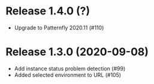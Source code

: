 # Release 1.4.0 (?)

- Upgrade to Patternfly 2020.11 (#110)

# Release 1.3.0 (2020-09-08)

- Add instance status problem detection (#99)
- Added selected environment to URL (#105)
